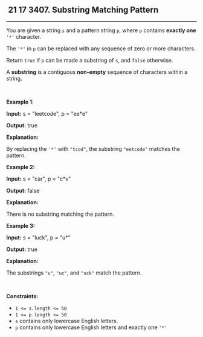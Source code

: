 <h2> 21 17
3407. Substring Matching Pattern</h2><hr><div><p>You are given a string <code>s</code> and a pattern string <code>p</code>, where <code>p</code> contains <strong>exactly one</strong> <code>'*'</code> character.</p>

<p>The <code>'*'</code> in <code>p</code> can be replaced with any sequence of zero or more characters.</p>

<p>Return <code>true</code> if <code>p</code> can be made a substring of <code>s</code>, and <code>false</code> otherwise.</p>

<p>A <strong>substring</strong> is a contiguous <b>non-empty</b> sequence of characters within a string.</p>

<p>&nbsp;</p>
<p><strong class="example">Example 1:</strong></p>

<div class="example-block">
<p><strong>Input:</strong> <span class="example-io">s = "leetcode", p = "ee*e"</span></p>

<p><strong>Output:</strong> <span class="example-io">true</span></p>

<p><strong>Explanation:</strong></p>

<p>By replacing the <code>'*'</code> with <code>"tcod"</code>, the substring <code>"eetcode"</code> matches the pattern.</p>
</div>

<p><strong class="example">Example 2:</strong></p>

<div class="example-block">
<p><strong>Input:</strong> <span class="example-io">s = "car", p = "c*v"</span></p>

<p><strong>Output:</strong> <span class="example-io">false</span></p>

<p><strong>Explanation:</strong></p>

<p>There is no substring matching the pattern.</p>
</div>

<p><strong class="example">Example 3:</strong></p>

<div class="example-block">
<p><strong>Input:</strong> <span class="example-io">s = "luck", p = "u*"</span></p>

<p><strong>Output:</strong> <span class="example-io">true</span></p>

<p><strong>Explanation:</strong></p>

<p>The substrings <code>"u"</code>, <code>"uc"</code>, and <code>"uck"</code> match the pattern.</p>
</div>

<p>&nbsp;</p>
<p><strong>Constraints:</strong></p>

<ul>
	<li><code>1 &lt;= s.length &lt;= 50</code></li>
	<li><code>1 &lt;= p.length &lt;= 50 </code></li>
	<li><code>s</code> contains only lowercase English letters.</li>
	<li><code>p</code> contains only lowercase English letters and exactly one <code>'*'</code></li>
</ul>
</div>